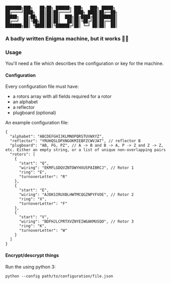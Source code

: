 ```
███████╗███╗   ██╗██╗ ██████╗ ███╗   ███╗ █████╗ 
██╔════╝████╗  ██║██║██╔════╝ ████╗ ████║██╔══██╗
█████╗  ██╔██╗ ██║██║██║  ███╗██╔████╔██║███████║
██╔══╝  ██║╚██╗██║██║██║   ██║██║╚██╔╝██║██╔══██║
███████╗██║ ╚████║██║╚██████╔╝██║ ╚═╝ ██║██║  ██║
```
### A badly written Enigma machine, but it works 🤷‍♂️

### Usage
You'll need a file which describes the configuration or key for the machine.

#### Configuration
Every configuration file must have:
- a rotors array with all fields required for a rotor
- an alphabet
- a reflector
- plugboard (optional)

An example configuration file:
```
{
  "alphabet": "ABCDEFGHIJKLMNOPQRSTUVWXYZ",
  "reflector": "YRUHQSLDPXNGOKMIEBFZCWVJAT", // reflector B
  "plugboard": "AB, FG, PZ", // A -> B and B -> A, P -> Z and Z -> Z, etc. Either an empty string, or a list of unique non-overlapping pairs
  "rotors": [
    {
      "start": "Q",
      "wiring": "EKMFLGDQVZNTOWYHXUSPAIBRCJ", // Rotor 1
      "ring": "E",
      "turnoverLetter": "R"
    },
    {
      "start": "E",
      "wiring": "AJDKSIRUXBLHWTMCQGZNPYFVOE", // Rotor 2
      "ring": "X",
      "turnoverLetter": "F"
    },
    {
      "start": "V",
      "wiring": "BDFHJLCPRTXVZNYEIWGAKMUSQO", // Rotor 3
      "ring": "K",
      "turnoverLetter": "W"
    }
  ]
}
```

#### Encrypt/descrypt things
Run the using python 3:

```
python --config path/to/configuration/file.json 
```
